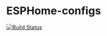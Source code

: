 # ESPHome-configs

[![Build Status](https://travis-ci.org/geripgeri/ESPHome-configs.svg?branch=master)](https://travis-ci.org/geripgeri/ESPHome-configs)
